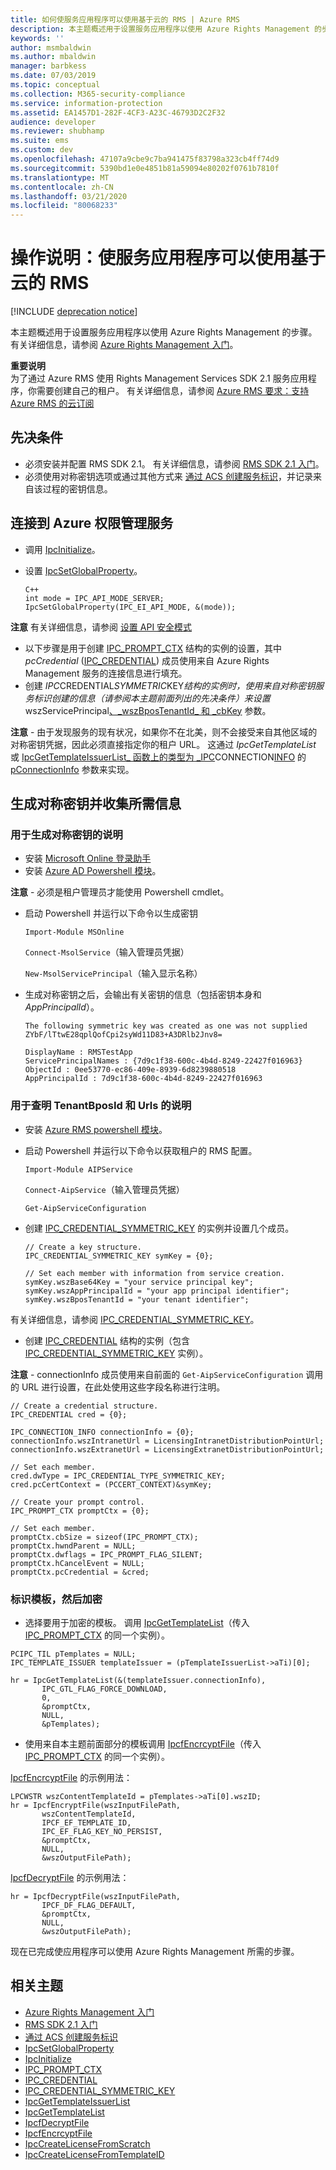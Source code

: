 ```yaml
---
title: 如何使服务应用程序可以使用基于云的 RMS | Azure RMS
description: 本主题概述用于设置服务应用程序以使用 Azure Rights Management 的步骤。
keywords: ''
author: msmbaldwin
ms.author: mbaldwin
manager: barbkess
ms.date: 07/03/2019
ms.topic: conceptual
ms.collection: M365-security-compliance
ms.service: information-protection
ms.assetid: EA1457D1-282F-4CF3-A23C-46793D2C2F32
audience: developer
ms.reviewer: shubhamp
ms.suite: ems
ms.custom: dev
ms.openlocfilehash: 47107a9cbe9c7ba941475f83798a323cb4ff74d9
ms.sourcegitcommit: 5390bd1e0e4851b81a59094e80202f0761b7810f
ms.translationtype: MT
ms.contentlocale: zh-CN
ms.lasthandoff: 03/21/2020
ms.locfileid: "80068233"
---
```

# <a name="how-to-enable-your-service-application-to-work-with-cloud-based-rms"></a>操作说明：使服务应用程序可以使用基于云的 RMS

[!INCLUDE [deprecation notice](../includes/deprecation-warning.md)]

本主题概述用于设置服务应用程序以使用 Azure Rights Management 的步骤。 有关详细信息，请参阅 [Azure Rights Management 入门](https://technet.microsoft.com/library/jj585016.aspx)。

**重要说明**  
为了通过 Azure RMS 使用 Rights Management Services SDK 2.1 服务应用程序，你需要创建自己的租户。 有关详细信息，请参阅 [Azure RMS 要求：支持 Azure RMS 的云订阅](../requirements.md)

## <a name="prerequisites"></a>先决条件

-   必须安装并配置 RMS SDK 2.1。 有关详细信息，请参阅 [RMS SDK 2.1 入门](getting-started-with-ad-rms-2-0.md)。
-   必须使用对称密钥选项或通过其他方式来 [通过 ACS 创建服务标识](https://msdn.microsoft.com/library/gg185924.aspx)，并记录来自该过程的密钥信息。

## <a name="connecting-to-the-azure-rights-management-service"></a>连接到 Azure 权限管理服务

-   调用 [IpcInitialize](https://msdn.microsoft.com/library/jj127295.aspx)。
-   设置 [IpcSetGlobalProperty](https://msdn.microsoft.com/library/hh535270.aspx)。

        C++
        int mode = IPC_API_MODE_SERVER;
        IpcSetGlobalProperty(IPC_EI_API_MODE, &(mode));


  **注意**  有关详细信息，请参阅 [设置 API 安全模式](setting-the-api-security-mode-api-mode.md)


-   以下步骤是用于创建 [IPC\_PROMPT\_CTX](https://msdn.microsoft.com/library/hh535278.aspx) 结构的实例的设置，其中 *pcCredential* ([IPC\_CREDENTIAL](https://msdn.microsoft.com/library/hh535275.aspx)) 成员使用来自 Azure Rights Management 服务的连接信息进行填充。
-   创建 *IPC*CREDENTIAL*SYMMETRIC*KEY*结构的实例时，使用来自对称密钥服务标识创建的信息（请参阅本主题前面列出的先决条件）来设置*wszServicePrincipal[、\_wszBposTenantId\_ 和 \_cbKey](https://msdn.microsoft.com/library/dn133062.aspx) 参数。

**注意** - 由于发现服务的现有状况，如果你不在北美，则不会接受来自其他区域的对称密钥凭据，因此必须直接指定你的租户 URL。 这通过 *IpcGetTemplateList* 或 [IpcGetTemplateIssuerList\_ 函数上的类型为 \_IPC](https://msdn.microsoft.com/library/hh535274.aspx)CONNECTION[INFO](https://msdn.microsoft.com/library/hh535267.aspx) 的 [pConnectionInfo](https://msdn.microsoft.com/library/hh535266.aspx) 参数来实现。

## <a name="generate-a-symmetric-key-and-collect-the-needed-information"></a>生成对称密钥并收集所需信息

### <a name="instructions-to-generate-a-symmetric-key"></a>用于生成对称密钥的说明

-   安装 [Microsoft Online 登录助手](https://go.microsoft.com/fwlink/p/?LinkID=286152)
-   安装 [Azure AD Powershell 模块](https://bposast.vo.msecnd.net/MSOPMW/8073.4/amd64/AdministrationConfig-en.msi)。

**注意** - 必须是租户管理员才能使用 Powershell cmdlet。

- 启动 Powershell 并运行以下命令以生成密钥

    `Import-Module MSOnline`

    `Connect-MsolService`（输入管理员凭据）

    `New-MsolServicePrincipal`（输入显示名称）

- 生成对称密钥之后，会输出有关密钥的信息（包括密钥本身和 *AppPrincipalId*）。

      The following symmetric key was created as one was not supplied
      ZYbF/lTtwE28qplQofCpi2syWd11D83+A3DRlb2Jnv8=

      DisplayName : RMSTestApp
      ServicePrincipalNames : {7d9c1f38-600c-4b4d-8249-22427f016963}
      ObjectId : 0ee53770-ec86-409e-8939-6d8239880518
      AppPrincipalId : 7d9c1f38-600c-4b4d-8249-22427f016963


### <a name="instructions-to-find-out-tenantbposid-and-urls"></a>用于查明 **TenantBposId** 和 **Urls** 的说明

-   安装 [Azure RMS powershell 模块](https://technet.microsoft.com/library/jj585012.aspx)。
-   启动 Powershell 并运行以下命令以获取租户的 RMS 配置。

    `Import-Module AIPService`

    `Connect-AipService`（输入管理员凭据）

    `Get-AipServiceConfiguration`


- 创建 [IPC\_CREDENTIAL\_SYMMETRIC\_KEY](https://msdn.microsoft.com/library/dn133062.aspx) 的实例并设置几个成员。

      // Create a key structure.
      IPC_CREDENTIAL_SYMMETRIC_KEY symKey = {0};

      // Set each member with information from service creation.
      symKey.wszBase64Key = "your service principal key";
      symKey.wszAppPrincipalId = "your app principal identifier";
      symKey.wszBposTenantId = "your tenant identifier";


有关详细信息，请参阅 [IPC\_CREDENTIAL\_SYMMETRIC\_KEY](https://msdn.microsoft.com/library/dn133062.aspx)。

-   创建 [IPC\_CREDENTIAL](https://msdn.microsoft.com/library/hh535275.aspx) 结构的实例（包含 [IPC\_CREDENTIAL\_SYMMETRIC\_KEY](https://msdn.microsoft.com/library/dn133062.aspx) 实例）。

**注意** - connectionInfo 成员使用来自前面的 `Get-AipServiceConfiguration` 调用的 URL 进行设置，在此处使用这些字段名称进行注明。

    // Create a credential structure.
    IPC_CREDENTIAL cred = {0};

    IPC_CONNECTION_INFO connectionInfo = {0};
    connectionInfo.wszIntranetUrl = LicensingIntranetDistributionPointUrl;
    connectionInfo.wszExtranetUrl = LicensingExtranetDistributionPointUrl;

    // Set each member.
    cred.dwType = IPC_CREDENTIAL_TYPE_SYMMETRIC_KEY;
    cred.pcCertContext = (PCCERT_CONTEXT)&symKey;

    // Create your prompt control.
    IPC_PROMPT_CTX promptCtx = {0};

    // Set each member.
    promptCtx.cbSize = sizeof(IPC_PROMPT_CTX);
    promptCtx.hwndParent = NULL;
    promptCtx.dwflags = IPC_PROMPT_FLAG_SILENT;
    promptCtx.hCancelEvent = NULL;
    promptCtx.pcCredential = &cred;

### <a name="identify-a-template-and-then-encrypt"></a>标识模板，然后加密

-   选择要用于加密的模板。
    调用 [IpcGetTemplateList](https://msdn.microsoft.com/library/hh535267.aspx)（传入 [IPC\_PROMPT\_CTX](https://msdn.microsoft.com/library/hh535278.aspx) 的同一个实例）。


~~~
PCIPC_TIL pTemplates = NULL;
IPC_TEMPLATE_ISSUER templateIssuer = (pTemplateIssuerList->aTi)[0];

hr = IpcGetTemplateList(&(templateIssuer.connectionInfo),
       IPC_GTL_FLAG_FORCE_DOWNLOAD,
       0,
       &promptCtx,
       NULL,
       &pTemplates);
~~~


-   使用来自本主题前面部分的模板调用 [IpcfEncrcyptFile](https://msdn.microsoft.com/library/dn133059.aspx)（传入 [IPC\_PROMPT\_CTX](https://msdn.microsoft.com/library/hh535278.aspx) 的同一个实例）。

[IpcfEncrcyptFile](https://msdn.microsoft.com/library/dn133059.aspx) 的示例用法：

    LPCWSTR wszContentTemplateId = pTemplates->aTi[0].wszID;
    hr = IpcfEncryptFile(wszInputFilePath,
           wszContentTemplateId,
           IPCF_EF_TEMPLATE_ID,
           IPC_EF_FLAG_KEY_NO_PERSIST,
           &promptCtx,
           NULL,
           &wszOutputFilePath);

[IpcfDecryptFile](https://msdn.microsoft.com/library/dn133058.aspx) 的示例用法：

    hr = IpcfDecryptFile(wszInputFilePath,
           IPCF_DF_FLAG_DEFAULT,
           &promptCtx,
           NULL,
           &wszOutputFilePath);

现在已完成使应用程序可以使用 Azure Rights Management 所需的步骤。

## <a name="related-topics"></a>相关主题

* [Azure Rights Management 入门](https://technet.microsoft.com/library/jj585016.aspx)
* [RMS SDK 2.1 入门](getting-started-with-ad-rms-2-0.md)
* [通过 ACS 创建服务标识](https://msdn.microsoft.com/library/gg185924.aspx)
* [IpcSetGlobalProperty](https://msdn.microsoft.com/library/hh535270.aspx)
* [IpcInitialize](https://msdn.microsoft.com/library/jj127295.aspx)
* [IPC\_PROMPT\_CTX](https://msdn.microsoft.com/library/hh535278.aspx)
* [IPC\_CREDENTIAL](https://msdn.microsoft.com/library/hh535275.aspx)
* [IPC\_CREDENTIAL\_SYMMETRIC\_KEY](https://msdn.microsoft.com/library/dn133062.aspx)
* [IpcGetTemplateIssuerList](https://msdn.microsoft.com/library/hh535266.aspx)
* [IpcGetTemplateList](https://msdn.microsoft.com/library/hh535267.aspx)
* [IpcfDecryptFile](https://msdn.microsoft.com/library/dn133058.aspx)
* [IpcfEncrcyptFile](https://msdn.microsoft.com/library/dn133059.aspx)
* [IpcCreateLicenseFromScratch](https://msdn.microsoft.com/library/hh535256.aspx)
* [IpcCreateLicenseFromTemplateID](https://msdn.microsoft.com/library/hh535257.aspx)
